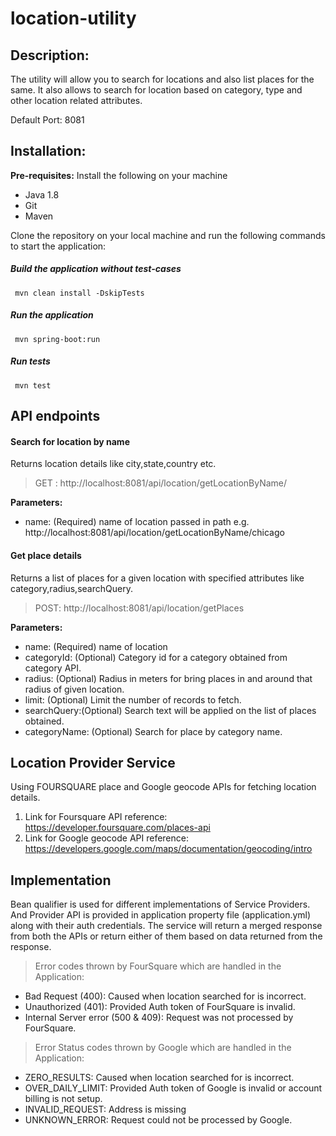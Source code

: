 # location-utility

## Description:
The utility will allow you to search for locations and also list places for the same. It also allows to search for location based on category, type and other location related attributes.

Default Port: 8081

## Installation:

**Pre-requisites:**
Install the following on your machine
- Java 1.8
- Git
- Maven

Clone the repository on your local machine and run the following commands to start the application:

##### Build the application without test-cases
``` mvn clean install -DskipTests```
##### Run the application
``` mvn spring-boot:run```
##### Run tests
``` mvn test```


## API endpoints

#### Search for location by name
Returns location details like city,state,country etc.
> GET : http://localhost:8081/api/location/getLocationByName/

**Parameters:**
- name: (Required) name of location passed in path
e.g. http://localhost:8081/api/location/getLocationByName/chicago

#### Get place details
Returns a list of places for a given location with specified attributes like category,radius,searchQuery.
> POST: http://localhost:8081/api/location/getPlaces

**Parameters:**
- name: (Required) name of location
- categoryId: (Optional) Category  id for a category obtained from category API.
- radius: (Optional) Radius in meters for bring places in and around that radius of given location.
- limit: (Optional) Limit the number of records to fetch.
- searchQuery:(Optional) Search text will be applied on the list of places obtained.
- categoryName: (Optional) Search for place by category name.

## Location Provider Service
Using FOURSQUARE place and Google geocode APIs for fetching location details.
1. Link for Foursquare API reference: https://developer.foursquare.com/places-api
2. Link for Google geocode API reference: https://developers.google.com/maps/documentation/geocoding/intro


## Implementation

Bean qualifier is used for different implementations of Service Providers.
And Provider API is provided in application property file (application.yml) along with their auth credentials.
The service will return a merged response from both the APIs or return either of them based on data returned from the response.

> Error codes thrown by FourSquare which are handled in the Application:

- Bad Request (400): Caused when location searched for is incorrect.
- Unauthorized (401): Provided Auth token of FourSquare is invalid.
- Internal Server error (500 & 409): Request was not processed by FourSquare.

> Error Status codes thrown by Google which are handled in the Application:

- ZERO_RESULTS: Caused when location searched for is incorrect.
- OVER_DAILY_LIMIT: Provided Auth token of Google is invalid or account billing is not setup.
- INVALID_REQUEST: Address is missing
- UNKNOWN_ERROR: Request could not be processed by Google.


